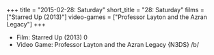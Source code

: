 +++
title = "2015-02-28: Saturday"
short_title = "28: Saturday"
films = ["Starred Up (2013)"]
video-games = ["Professor Layton and the Azran Legacy"]
+++


* Film: Starred Up (2013) 0
* Video Game: Professor Layton and the Azran Legacy {N3DS} /b/